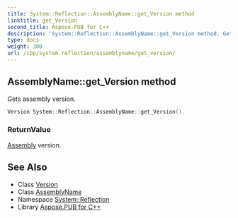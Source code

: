 ```yaml
---
title: System::Reflection::AssemblyName::get_Version method
linktitle: get_Version
second_title: Aspose.PUB for C++
description: 'System::Reflection::AssemblyName::get_Version method. Gets assembly version in C++.'
type: docs
weight: 300
url: /cpp/system.reflection/assemblyname/get_version/
---
```

## AssemblyName::get_Version method


Gets assembly version.

```cpp
Version System::Reflection::AssemblyName::get_Version()
```


### ReturnValue

[Assembly](../../assembly/) version.

## See Also

* Class [Version](../../../system/version/)
* Class [AssemblyName](../)
* Namespace [System::Reflection](../../)
* Library [Aspose.PUB for C++](../../../)

